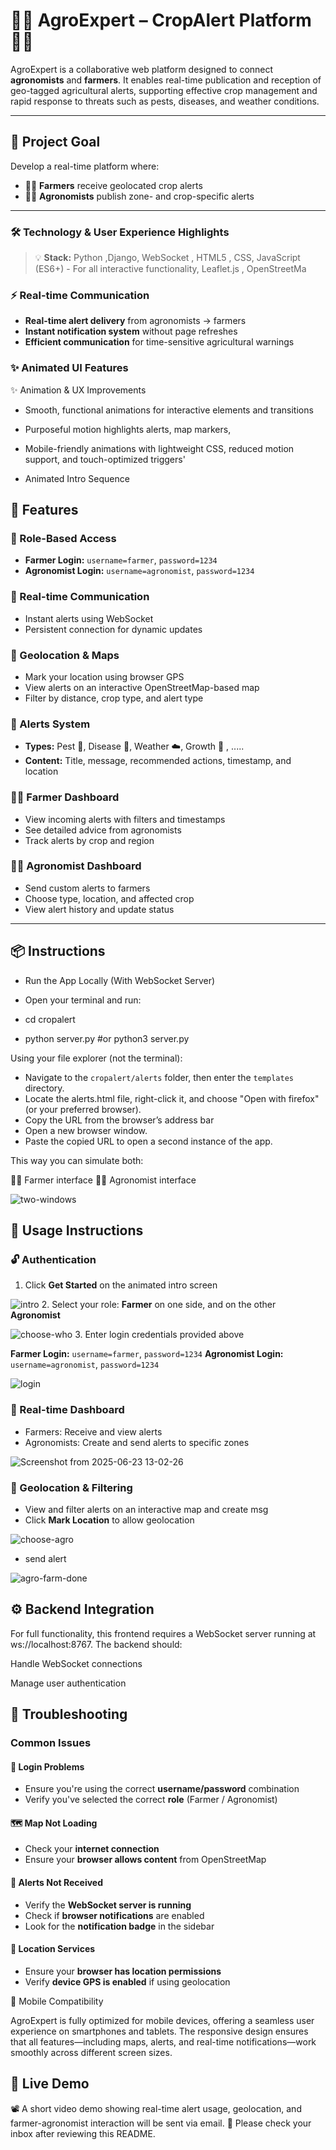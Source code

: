# 🌾🚜  AgroExpert – CropAlert Platform 🌾🚜

AgroExpert is a collaborative web platform designed to connect **agronomists** and **farmers**. It enables real-time publication and reception of geo-tagged agricultural alerts, supporting effective crop management and rapid response to threats such as pests, diseases, and weather conditions.

---

## 🎯 Project Goal

Develop a real-time platform where:
- 🧑‍🌾 **Farmers** receive geolocated crop alerts
- 🧑‍🔬 **Agronomists** publish zone- and crop-specific alerts

---
### 🛠 Technology & User Experience Highlights

> 💡 **Stack:** Python ,Django, WebSocket , HTML5 , CSS, JavaScript (ES6+) - For all interactive functionality, Leaflet.js , OpenStreetMa

### ⚡ Real-time Communication

- **Real-time alert delivery** from agronomists → farmers
- **Instant notification system** without page refreshes
- **Efficient communication** for time-sensitive agricultural warnings

### ✨ Animated UI Features

✨ Animation & UX Improvements

- Smooth, functional animations for interactive elements and transitions

- Purposeful motion highlights alerts, map markers,

- Mobile-friendly animations with lightweight CSS, reduced motion support, and touch-optimized triggers'

- Animated Intro Sequence

## 🚀 Features

### 👥 Role-Based Access
- **Farmer Login:** `username=farmer`, `password=1234`  
- **Agronomist Login:** `username=agronomist`, `password=1234`

### 📲 Real-time Communication
- Instant alerts using WebSocket
- Persistent connection for dynamic updates

### 📌 Geolocation & Maps
- Mark your location using browser GPS  
- View alerts on an interactive OpenStreetMap-based map  
- Filter by distance, crop type, and alert type

### 🌱 Alerts System
- **Types:** Pest 🐛, Disease 🦠, Weather ☁️, Growth 🌾 , ..... 
- **Content:** Title, message, recommended actions, timestamp, and location

### 🧑‍🌾 Farmer Dashboard
- View incoming alerts with filters and timestamps  
- See detailed advice from agronomists  
- Track alerts by crop and region  

### 🧑‍🔬 Agronomist Dashboard
- Send custom alerts to farmers  
- Choose type, location, and affected crop  
- View alert history and update status  

---

## 📦 Instructions

- Run the App Locally (With WebSocket Server)
- Open your terminal and run:

- cd cropalert
- python server.py #or python3 server.py

Using your file explorer (not the terminal):
  - Navigate to the `cropalert/alerts` folder, then enter the `templates` directory.
  - Locate the alerts.html file, right-click it, and choose "Open with firefox" (or your preferred browser).
  - Copy the URL from the browser’s address bar
  - Open a new browser window.
  - Paste the copied URL to open a second instance of the app.

This way you can simulate both:

👨‍🌾 Farmer interface
👨‍🔬 Agronomist interface

![two-windows](https://github.com/user-attachments/assets/c7280c9c-3de5-412f-9877-f1184d3aa8f5)

## 📖 Usage Instructions

### 🔓 Authentication
1. Click **Get Started** on the animated intro screen

![intro](https://github.com/user-attachments/assets/ac5aed85-e4da-4959-a627-3c4b72278ccf)
2. Select your role: **Farmer** on one side, and on the other **Agronomist**

![choose-who](https://github.com/user-attachments/assets/d99ca208-029e-44d3-b28e-ce5d8572314e)
3. Enter login credentials provided above

**Farmer Login:** `username=farmer`, `password=1234`
**Agronomist Login:** `username=agronomist`, `password=1234`

![login](https://github.com/user-attachments/assets/544c0709-090e-44f9-81c6-3637ed8c71e7)
### 📡 Real-time Dashboard
- Farmers: Receive and view alerts
- Agronomists: Create and send alerts to specific zones

![Screenshot from 2025-06-23 13-02-26](https://github.com/user-attachments/assets/1938cd87-85de-496f-a140-06127c180469)

### 📍 Geolocation & Filtering
- View and filter alerts on an interactive map and create msg
- Click **Mark Location** to allow geolocation
  
![choose-agro](https://github.com/user-attachments/assets/acab5254-644c-4a3e-a45d-4503cd13b52d)

- send alert
  
![agro-farm-done](https://github.com/user-attachments/assets/fe41c1d0-f5b6-499e-b28d-4b5bbd2f84f9)

## ⚙️ Backend Integration


For full functionality, this frontend requires a WebSocket server running at ws://localhost:8767. The backend should:

Handle WebSocket connections

Manage user authentication

## 🔧 Troubleshooting  
### Common Issues

#### 🔐 Login Problems

- Ensure you're using the correct **username/password** combination  
- Verify you've selected the correct **role** (Farmer / Agronomist)  

#### 🗺️ Map Not Loading

- Check your **internet connection**  
- Ensure your **browser allows content** from OpenStreetMap  

#### 🚨 Alerts Not Received

- Verify the **WebSocket server is running** 
- Check if **browser notifications** are enabled  
- Look for the **notification badge** in the sidebar  

#### 📍 Location Services

- Ensure your **browser has location permissions**  
- Verify **device GPS is enabled** if using geolocation
  
📱 Mobile Compatibility

AgroExpert is fully optimized for mobile devices, offering a seamless user experience on smartphones and tablets. The responsive design ensures that all features—including maps, alerts, and real-time notifications—work smoothly across different screen sizes.



## 🎥 Live Demo

📽️ A short video demo showing real-time alert usage, geolocation, and farmer-agronomist interaction will be sent via email.
📧 Please check your inbox after reviewing this README.







